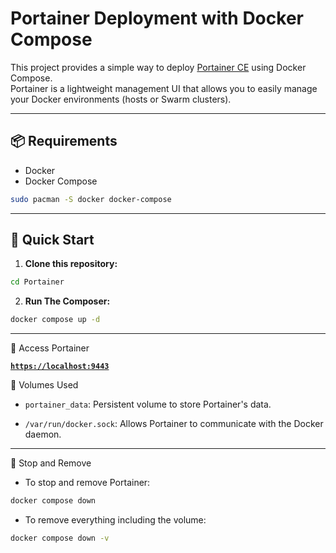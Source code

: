 # Portainer Deployment with Docker Compose

This project provides a simple way to deploy [Portainer CE](https://www.portainer.io/) using Docker Compose.  
Portainer is a lightweight management UI that allows you to easily manage your Docker environments (hosts or Swarm clusters).

---

## 📦 Requirements

- Docker 
- Docker Compose 

```bash
sudo pacman -S docker docker-compose
```

---

## 🚀 Quick Start

1. **Clone this repository:**

```bash
cd Portainer
```
2. **Run The Composer:**

```bash
docker compose up -d
```

---

🔐 Access Portainer

[**`https://localhost:9443`**](https://localhost:9443)

📁 Volumes Used

- `portainer_data`: Persistent volume to store Portainer's data.

- `/var/run/docker.sock`: Allows Portainer to communicate with the Docker daemon.

---

🛑 Stop and Remove

- To stop and remove Portainer:

```bash
docker compose down

```

- To remove everything including the volume:

```bash
docker compose down -v

```